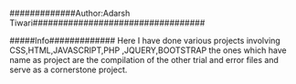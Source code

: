 #############Author:Adarsh Tiwari##################################

#####Info#############
Here I have done various projects involving CSS,HTML,JAVASCRIPT,PHP
,JQUERY,BOOTSTRAP the ones which have name as project are the compilation
of the other trial and error files and serve as a cornerstone project.
